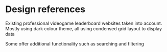 # Design references
Existing professional videogame leaderboard websites taken into account.    
Mostly using dark colour theme, all using condensed grid layout to display data    

Some offer additional functionality such as searching and filtering    